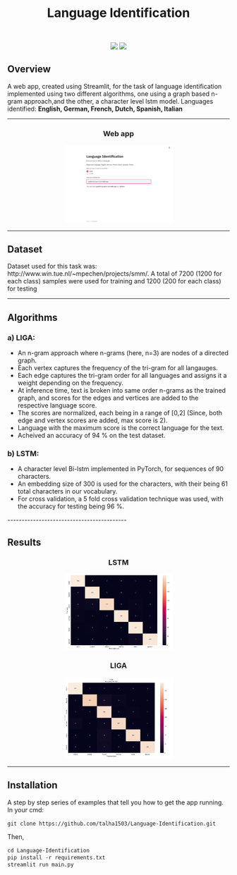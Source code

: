 <h1 align = 'center'> Language Identification</h1>

<br>


<div align="center">

[![](https://img.shields.io/badge/Made_with-Pytorch-red?style=for-the-badge&logo=PyTorch)]("Python3")
[![](https://img.shields.io/badge/Framework-Streamlit-red?style=for-the-badge&logo=streamlit)]("Streamlit")


</div>


<h2>Overview</h2>
<p>
A web app, created using Streamlit, for the task of language identification implemented using two different algorithms, 
one using a graph based n-gram approach,and the other, a character level lstm model. 
Languages identified: <b> English, German, French, Dutch, Spanish, Italian </b>
</p>

------------------------------------------

<div align="center">
<h3 align="center"> Web app</h3>
<p align="center"> 
<img src="./assets/screenshot1.png" width=245px>
</p>
</div>

------------------------------------------

<h2>Dataset</h2>

<p>Dataset used for this task was: http://www.win.tue.nl/~mpechen/projects/smm/.
A total of 7200 (1200 for each class) samples were used for training and 1200 (200 for each class) for testing
</p>

-----------------------------------------

<h2>Algorithms</h2>

### a) LIGA: 
<ul>
<li> An n-gram approach where n-grams (here, n=3) are nodes of a directed graph.
<li> Each vertex captures the frequency of the tri-gram for all langauges.
<li> Each edge captures the tri-gram order for all languages and assigns it a weight depending on the frequency.
<li> At inference time, text is broken into same order n-grams as the trained graph, and scores for the edges and vertices are added to the respective language score.
<li> The scores are normalized, each being in a range of [0,2] (Since, both edge and vertex scores are added, max score is 2).
<li> Language with the maximum score is the correct language for the text.
<li> Acheived an accuracy of 94 % on the test dataset.
</ul>

### b) LSTM:
<ul>
<li> A character level Bi-lstm implemented in PyTorch, for sequences of 90 characters.
<li> An embedding size of 300 is used for the characters, with their being 61 total characters in our vocabulary.
<li> For cross validation, a 5 fold cross validation technique was used, with the accuracy for testing being 96 %. 
</ul>
------------------------------------------
<h2>Results</h2>

<div align="center">
<h3 align="center"> LSTM</h3>
<p align="center"> 
<img src="./assets/screenshot_lstm.png" width=245px>
</p>
</div>


<div align="center">
<h3 align="center"> LIGA</h3>
<p align="center"> 
<img src="./assets/screenshot_liga.png" width=245px>
</p>
</div>

------------------------------------------
<h2>Installation</h2>


A step by step series of examples that tell you how to get the app running.
In your cmd:

```
git clone https://github.com/talha1503/Language-Identification.git
```

Then,

```
cd Language-Identification
pip install -r requirements.txt
streamlit run main.py
```

